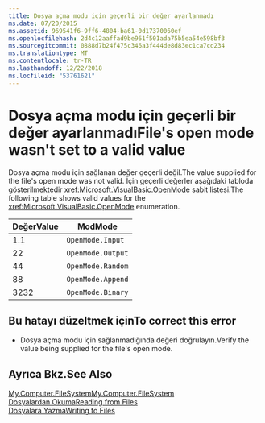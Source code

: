 ```yaml
---
title: Dosya açma modu için geçerli bir değer ayarlanmadı
ms.date: 07/20/2015
ms.assetid: 969541f6-9ff6-4804-ba61-0d17370060ef
ms.openlocfilehash: 2d4c12aaffad9be961f501ada75b5ea54e598bf3
ms.sourcegitcommit: 0888d7b24f475c346a3f444de8d83ec1ca7cd234
ms.translationtype: MT
ms.contentlocale: tr-TR
ms.lasthandoff: 12/22/2018
ms.locfileid: "53761621"
---
```

# <a name="files-open-mode-wasnt-set-to-a-valid-value"></a><span data-ttu-id="f63e0-102">Dosya açma modu için geçerli bir değer ayarlanmadı</span><span class="sxs-lookup"><span data-stu-id="f63e0-102">File's open mode wasn't set to a valid value</span></span>
<span data-ttu-id="f63e0-103">Dosya açma modu için sağlanan değer geçerli değil.</span><span class="sxs-lookup"><span data-stu-id="f63e0-103">The value supplied for the file's open mode was not valid.</span></span> <span data-ttu-id="f63e0-104">İçin geçerli değerler aşağıdaki tabloda gösterilmektedir <xref:Microsoft.VisualBasic.OpenMode> sabit listesi.</span><span class="sxs-lookup"><span data-stu-id="f63e0-104">The following table shows valid values for the <xref:Microsoft.VisualBasic.OpenMode> enumeration.</span></span>  
  
|<span data-ttu-id="f63e0-105">Değer</span><span class="sxs-lookup"><span data-stu-id="f63e0-105">Value</span></span>|<span data-ttu-id="f63e0-106">Mod</span><span class="sxs-lookup"><span data-stu-id="f63e0-106">Mode</span></span>|  
|-----------|----------|  
|<span data-ttu-id="f63e0-107">1.</span><span class="sxs-lookup"><span data-stu-id="f63e0-107">1</span></span>|`OpenMode.Input`|  
|<span data-ttu-id="f63e0-108">2</span><span class="sxs-lookup"><span data-stu-id="f63e0-108">2</span></span>|`OpenMode.Output`|  
|<span data-ttu-id="f63e0-109">4</span><span class="sxs-lookup"><span data-stu-id="f63e0-109">4</span></span>|`OpenMode.Random`|  
|<span data-ttu-id="f63e0-110">8</span><span class="sxs-lookup"><span data-stu-id="f63e0-110">8</span></span>|`OpenMode.Append`|  
|<span data-ttu-id="f63e0-111">32</span><span class="sxs-lookup"><span data-stu-id="f63e0-111">32</span></span>|`OpenMode.Binary`|  
  
## <a name="to-correct-this-error"></a><span data-ttu-id="f63e0-112">Bu hatayı düzeltmek için</span><span class="sxs-lookup"><span data-stu-id="f63e0-112">To correct this error</span></span>  
  
-   <span data-ttu-id="f63e0-113">Dosya açma modu için sağlanmadığında değeri doğrulayın.</span><span class="sxs-lookup"><span data-stu-id="f63e0-113">Verify the value being supplied for the file's open mode.</span></span>  
  
## <a name="see-also"></a><span data-ttu-id="f63e0-114">Ayrıca Bkz.</span><span class="sxs-lookup"><span data-stu-id="f63e0-114">See Also</span></span>  
   
 [<span data-ttu-id="f63e0-115">My.Computer.FileSystem</span><span class="sxs-lookup"><span data-stu-id="f63e0-115">My.Computer.FileSystem</span></span>](xref:Microsoft.VisualBasic.FileIO.FileSystem)  
 [<span data-ttu-id="f63e0-116">Dosyalardan Okuma</span><span class="sxs-lookup"><span data-stu-id="f63e0-116">Reading from Files</span></span>](../../visual-basic/developing-apps/programming/drives-directories-files/reading-from-files.md)  
 [<span data-ttu-id="f63e0-117">Dosyalara Yazma</span><span class="sxs-lookup"><span data-stu-id="f63e0-117">Writing to Files</span></span>](../../visual-basic/developing-apps/programming/drives-directories-files/writing-to-files.md)
